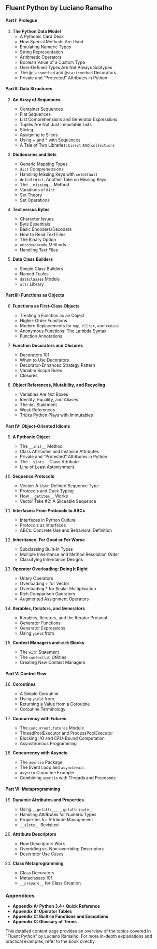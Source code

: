 ## Fluent Python by Luciano Ramalho

#### Part I: Prologue
1. **The Python Data Model**
   - A Pythonic Card Deck
   - How Special Methods Are Used
   - Emulating Numeric Types
   - String Representation
   - Arithmetic Operators
   - Boolean Value of a Custom Type
   - User-Defined Types Are Not Always Subtypes
   - The `@classmethod` and `@staticmethod` Decorators
   - Private and “Protected” Attributes in Python

#### Part II: Data Structures
2. **An Array of Sequences**
   - Container Sequences
   - Flat Sequences
   - List Comprehensions and Generator Expressions
   - Tuples Are Not Just Immutable Lists
   - Slicing
   - Assigning to Slices
   - Using + and * with Sequences
   - A Tale of Two Libraries: `bisect` and `collections`

3. **Dictionaries and Sets**
   - Generic Mapping Types
   - `dict` Comprehensions
   - Handling Missing Keys with `setdefault`
   - `defaultdict`: Another Take on Missing Keys
   - The `__missing__` Method
   - Variations of `dict`
   - Set Theory
   - Set Operations

4. **Text versus Bytes**
   - Character Issues
   - Byte Essentials
   - Basic Encoders/Decoders
   - How to Read Text Files
   - The Binary Option
   - `encode`/`decode` Methods
   - Handling Text Files

5. **Data Class Builders**
   - Simple Class Builders
   - Named Tuples
   - `dataclasses` Module
   - `attr` Library

#### Part III: Functions as Objects
6. **Functions as First-Class Objects**
   - Treating a Function as an Object
   - Higher-Order Functions
   - Modern Replacements for `map`, `filter`, and `reduce`
   - Anonymous Functions: The Lambda Syntax
   - Function Annotations

7. **Function Decorators and Closures**
   - Decorators 101
   - When to Use Decorators
   - Decorator-Enhanced Strategy Pattern
   - Variable Scope Rules
   - Closures

8. **Object References, Mutability, and Recycling**
   - Variables Are Not Boxes
   - Identity, Equality, and Aliases
   - The `del` Statement
   - Weak References
   - Tricks Python Plays with Immutables

#### Part IV: Object-Oriented Idioms
9. **A Pythonic Object**
   - The `__init__` Method
   - Class Attributes and Instance Attributes
   - Private and “Protected” Attributes in Python
   - The `__slots__` Class Attribute
   - Line of Least Astonishment

10. **Sequence Protocols**
    - Vector: A User-Defined Sequence Type
    - Protocols and Duck Typing
    - How `__getitem__` Works
    - Vector Take #2: A Sliceable Sequence

11. **Interfaces: From Protocols to ABCs**
    - Interfaces in Python Culture
    - Protocols as Interfaces
    - ABCs: Concrete Use and Behavioral Definition

12. **Inheritance: For Good or For Worse**
    - Subclassing Built-In Types
    - Multiple Inheritance and Method Resolution Order
    - Classifying Inheritance Designs

13. **Operator Overloading: Doing It Right**
    - Unary Operators
    - Overloading + for Vector
    - Overloading * for Scalar Multiplication
    - Rich Comparison Operators
    - Augmented Assignment Operators

14. **Iterables, Iterators, and Generators**
    - Iterables, Iterators, and the Iterator Protocol
    - Generator Functions
    - Generator Expressions
    - Using `yield` from

15. **Context Managers and `with` Blocks**
    - The `with` Statement
    - The `contextlib` Utilities
    - Creating New Context Managers

#### Part V: Control Flow
16. **Coroutines**
    - A Simple Coroutine
    - Using `yield` from
    - Returning a Value from a Coroutine
    - Coroutine Terminology

17. **Concurrency with Futures**
    - The `concurrent.futures` Module
    - ThreadPoolExecutor and ProcessPoolExecutor
    - Blocking I/O and CPU-Bound Computation
    - Asynchronous Programming

18. **Concurrency with Asyncio**
    - The `asyncio` Package
    - The Event Loop and `async`/`await`
    - `asyncio` Coroutine Example
    - Combining `asyncio` with Threads and Processes

#### Part VI: Metaprogramming
19. **Dynamic Attributes and Properties**
    - Using `__getattr__`, `__getattribute__`
    - Handling Attributes for Numeric Types
    - Properties for Attribute Management
    - `__slots__` Revisited

20. **Attribute Descriptors**
    - How Descriptors Work
    - Overriding vs. Non-overriding Descriptors
    - Descriptor Use Cases

21. **Class Metaprogramming**
    - Class Decorators
    - Metaclasses 101
    - `__prepare__` for Class Creation

### Appendices
- **Appendix A: Python 3.4+ Quick Reference**
- **Appendix B: Operator Tables**
- **Appendix C: Built-In Functions and Exceptions**
- **Appendix D: Glossary of Terms**

This detailed content page provides an overview of the topics covered in "Fluent Python" by Luciano Ramalho. For more in-depth explanations and practical examples, refer to the book directly.